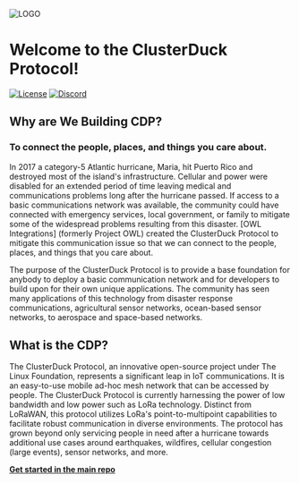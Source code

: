 ![LOGO](/CDP_LOGO_small.png)
# Welcome to the ClusterDuck Protocol!

[![License](https://img.shields.io/badge/License-Apache2-blue.svg)](https://www.apache.org/licenses/LICENSE-2.0) [![Discord](https://img.shields.io/badge/Join-Discord-blue)](https://discord.com/invite/Cbgbzq353z)

## Why are We Building CDP?

### To connect the people, places, and things you care about.

In 2017 a category-5 Atlantic hurricane, Maria, hit Puerto Rico and destroyed most of the island's infrastructure. Cellular and power were disabled for an extended period of time leaving medical and communications problems long after the hurricane passed. If access to a basic communications network was available, the community could have connected with emergency services, local government, or family to mitigate some of the widespread problems resulting from this disaster. [OWL Integrations] (formerly Project OWL) created the ClusterDuck Protocol to mitigate this communication issue so that we can connect to the people, places, and things that you care about.

The purpose of the ClusterDuck Protocol is to provide a base foundation for anybody to deploy a basic communication network and for developers to build upon for their own unique applications. The community has seen many applications of this technology from disaster response communications, agricultural sensor networks, ocean-based sensor networks, to aerospace and space-based networks.

## What is the CDP?
The ClusterDuck Protocol, an innovative open-source project under The Linux Foundation, represents a significant leap in IoT communications. It is an easy-to-use mobile ad-hoc mesh network that can be accessed by people. The ClusterDuck Protocol is currently harnessing the power of low bandwidth and low power such as LoRa technology. Distinct from LoRaWAN, this protocol utilizes LoRa's point-to-multipoint capabilities to facilitate robust communication in diverse environments. The protocol has grown beyond only servicing people in need after a hurricane towards additional use cases around earthquakes, wildfires, cellular congestion (large events), sensor networks, and more.

**[Get started in the main repo](https://github.com/ClusterDuck-Protocol/ClusterDuck-Protocol)**
